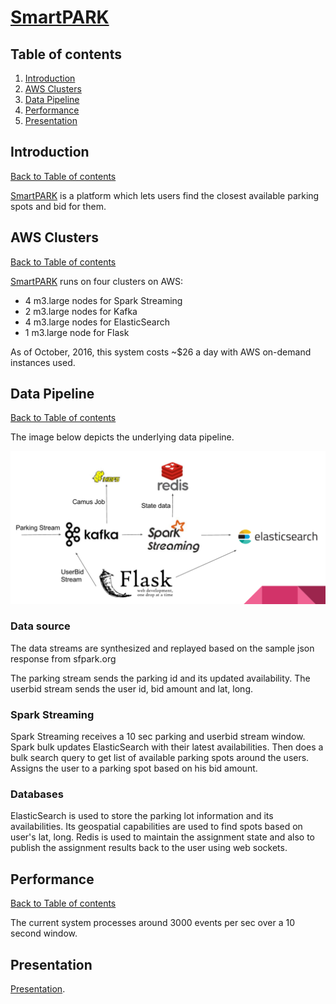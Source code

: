 # [SmartPARK](http://smartpark.pw)

## Table of contents
1. [Introduction](README.md#introduction)
2. [AWS Clusters](README.md#aws-clusters) 
3. [Data Pipeline](README.md#data-pipeline)
4. [Performance](README.md#performance)
5. [Presentation](README.md#presentation)


## Introduction 
[Back to Table of contents](README.md#table-of-contents)

[SmartPARK](http://smartpark.pw) is a platform which lets users find the closest available parking spots and bid for them. 

## AWS Clusters
[Back to Table of contents](README.md#table-of-contents)

[SmartPARK](http://smartpark.pw) runs on four clusters on AWS:
<ul>
<li>4 m3.large nodes for Spark Streaming</li>
<li>2 m3.large nodes for Kafka</li>
<li>4 m3.large nodes for ElasticSearch </li>
<li>1 m3.large node for Flask</li>
</ul>
As of October, 2016, this system costs ~$26 a day with AWS on-demand instances used.

## Data Pipeline
[Back to Table of contents](README.md#table-of-contents)

The image below depicts the underlying data pipeline.

![Alt text](/pipeline.png?raw=true "Pipeline")

### Data source
The data streams are synthesized and replayed based on the sample json response from sfpark.org

The parking stream sends the parking id and its updated availability. The userbid stream sends the user id, bid amount and lat, long. 

### Spark Streaming
Spark Streaming receives a 10 sec parking and userbid stream window. Spark bulk updates ElasticSearch with their latest availabilities. Then does a bulk search query to get list of available parking spots around the users. Assigns the user to a parking spot based on his bid amount.

### Databases
ElasticSearch is used to store the parking lot information and its availabilities. Its geospatial capabilities are used to find spots based on user's lat, long. Redis is used to maintain the assignment state and also to publish the assignment results back to the user using web sockets.


## Performance
[Back to Table of contents](README.md#table-of-contents)

The current system processes around 3000 events per sec over a 10 second window.

## Presentation
[Presentation](http://bit.do/sPark).
